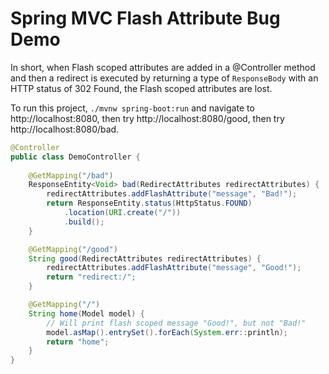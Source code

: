 # Spring MVC Flash Attribute Bug Demo

In short, when Flash scoped attributes are added in a @Controller method and then a redirect is executed by returning a type of `ResponseBody` with an HTTP status of 302 Found, the Flash scoped attributes are lost.

To run this project, `./mvnw spring-boot:run` and navigate to http://localhost:8080, then try http://localhost:8080/good, then try http://localhost:8080/bad.

```Java
@Controller
public class DemoController {
    
    @GetMapping("/bad")
    ResponseEntity<Void> bad(RedirectAttributes redirectAttributes) {
        redirectAttributes.addFlashAttribute("message", "Bad!");
        return ResponseEntity.status(HttpStatus.FOUND)
            .location(URI.create("/"))
            .build();
    }

    @GetMapping("/good")
    String good(RedirectAttributes redirectAttributes) {
        redirectAttributes.addFlashAttribute("message", "Good!");
        return "redirect:/";
    }

    @GetMapping("/")
    String home(Model model) {
        // Will print flash scoped message "Good!", but not "Bad!"
        model.asMap().entrySet().forEach(System.err::println);
        return "home";
    }
}
```
